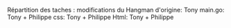Répartition des taches :
modifications du Hangman d'origine: Tony
main.go: Tony + Philippe
css: Tony + Philippe
Html: Tony + Philippe 



